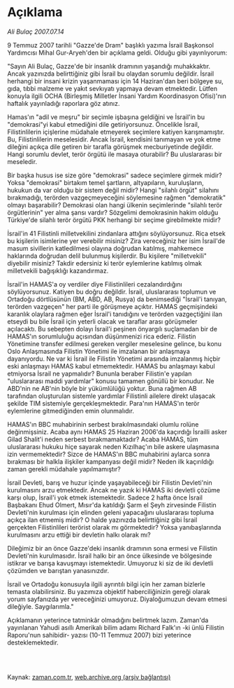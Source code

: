 # Açıklama

*Ali Bulaç 2007.07.14*

<td class="columnist-detail">
<p>9 Temmuz 2007 tarihli "Gazze'de Dram" başlıklı yazıma İsrail Başkonsol Yardımcısı Mihal Gur-Aryeh'den bir açıklama geldi. Olduğu gibi yayınlıyorum:</p>
<p>
<div id="haberMetinDiv">
<p>"Sayın Ali Bulaç, Gazze'de bir insanlık dramının yaşandığı muhakkaktır. Ancak yazınızda belirttiğiniz gibi İsrail bu olaydan sorumlu değildir. İsrail herhangi bir insani krizin yaşanmaması için 14 Haziran'dan beri bölgeye su, gıda, tıbbi malzeme ve yakıt sevkıyatı yapmaya devam etmektedir. Lütfen konuyla ilgili OCHA (Birleşmiş Milletler İnsani Yardım Koordinasyon Ofisi)'nın haftalık yayınladığı raporlara göz atınız. 
<p>Hamas'ın "adil ve meşru" bir seçimle işbaşına geldiğini ve İsrail'in bu "demokrasi"yi kabul etmediğini dile getiriyorsunuz. Öncelikle İsrail, Filistinlilerin içişlerine müdahale etmeyerek seçimlere katiyen karışmamıştır. Bu, Filistinlilerin meselesidir. Ancak İsrail, kendisini tanımayan ve yok etme dileğini açıkça dile getiren bir tarafla görüşmek mecburiyetinde değildir. Hangi sorumlu devlet, terör örgütü ile masaya oturabilir? Bu uluslararası bir meseledir. 
<p>Bir başka husus ise size göre "demokrasi" sadece seçimlere girmek midir? Yoksa "demokrasi" birtakım temel şartların, altyapıların, kuruluşların, hukukun da var olduğu bir sistem değil midir? Hangi "silahlı örgüt" silahını bırakmadığı, terörden vazgeçmeyeceğini söylemesine rağmen "demokratik" olmayı başarabilir? Demokrasi olan hangi ülkenin seçimlerinde "silahlı terör örgütlerinin" yer alma şansı vardır? Sözgelimi demokrasinin hakim olduğu Türkiye'de silahlı terör örgütü PKK herhangi bir seçime girebilmekte midir? 
<p>İsrail'in 41 Filistinli milletvekilini zindanlara attığını söylüyorsunuz. Rica etsek bu kişilerin isimlerine yer verebilir misiniz? Zira vereceğiniz her isim İsrail'de masum sivillerin katledilmesi olayına doğrudan katılmış, mahkemece haklarında doğrudan delil bulunmuş kişilerdir. Bu kişilere "milletvekili" diyebilir misiniz? Takdir edersiniz ki terör eylemlerine katılmış olmak milletvekili bağışıklığı kazandırmaz. 
<p>İsrail'in HAMAS'a oy verdiler diye Filistinlileri cezalandırdığını söylüyorsunuz. Katiyen bu doğru değildir. İsrail, uluslararası toplumun ve Ortadoğu dörtlüsünün (BM, ABD, AB, Rusya) da benimsediği "İsrail'i tanıyan, terörden vazgeçen" her parti ile görüşmeye açıktır. HAMAS geçmişindeki karanlık olaylara rağmen eğer İsrail'i tanıdığını ve terörden vazgeçtiğini ilan etseydi bu bile İsrail için yeterli olacak ve taraflar arası görüşmeler açılacaktı. Bu sebepten dolayı İsrail'i peşinen önyargılı suçlamadan bir de HAMAS'ın sorumluluğu açısından düşünmenizi rica ederiz. Filistin Yönetimine transfer edilmesi gereken vergiler meselesine gelince, bu konu Oslo Anlaşmasında Filistin Yönetimi ile imzalanan bir anlaşmaya dayanıyordu. Ne var ki İsrail ile Filistin Yönetimi arasında imzalanmış hiçbir eski anlaşmayı HAMAS kabul etmemektedir. HAMAS bu anlaşmayı kabul etmiyorsa İsrail ne yapmalıdır? Bununla beraber Filistin'e yapılan "uluslararası maddi yardımlar" konusu tamamen gönüllü bir konudur. Ne ABD'nin ne AB'nin böyle bir yükümlülüğü yoktur. Buna rağmen AB tarafından oluşturulan sistemle yardımlar Filistinli ailelere direkt ulaşacak şekilde TIM sistemiyle gerçekleşmektedir. Para'nın HAMAS'ın terör eylemlerine gitmediğinden emin olunmalıdır. 
<p>HAMAS'ın BBC muhabirinin serbest bırakılmasındaki olumlu rolüne değinmişsiniz. Acaba aynı HAMAS 25 Haziran 2006'da kaçırdığı İsrailli asker Gilad Shalit'i neden serbest bırakmamaktadır? Acaba HAMAS, tüm uluslararası hukuku hiçe sayarak neden Kızılhaç'ın bile askere ulaşmasına izin vermemektedir? Sizce de HAMAS'ın BBC muhabirini aylarca sonra bırakması bir halkla ilişkiler kampanyası değil midir? Neden ilk kaçırıldığı zaman gerekli müdahale yapılmamıştır? 
<p>İsrail Devleti, barış ve huzur içinde yaşayabileceği bir Filistin Devleti'nin kurulmasını arzu etmektedir. Ancak ne yazık ki HAMAS iki devletli çözüme karşı olup, İsrail'i yok etmek istemektedir. Sadece 2 hafta önce İsrail Başbakanı Ehud Olmert, Mısır'da katıldığı Şarm el Şeyh zirvesinde Filistin Devleti'nin kurulması için elinden geleni yapacağını uluslararası topluma açıkça ilan etmemiş midir? O halde yazınızda belirttiğiniz gibi İsrail gerçekten Filistinlileri terörist olarak mı görmektedir? Yoksa yanıbaşlarında kurulmasını arzu ettiği bir devletin halkı olarak mı? 
<p>Dileğimiz bir an önce Gazze'deki insanlık dramının sona ermesi ve Filistin Devleti'nin kurulmasıdır. İsrail halkı bir an önce ülkesinde ve bölgesinde istikrar ve barışa kavuşmayı istemektedir. Umuyoruz ki siz de iki devletli çözümden ve barıştan yanasınızdır. 
<p>İsrail ve Ortadoğu konusuyla ilgili ayrıntılı bilgi için her zaman bizlerle temasta olabilirsiniz. Bu yazımıza objektif haberciliğinizin gereği olarak yorum sayfanızda yer vereceğinizi umuyoruz. Diyaloğumuzun devam etmesi dileğiyle. Saygılarımla."
<p>Açıklamanın yeterince tatminkâr olmadığını belirtmek lazım. Zaman'da yayınlanan Yahudi asıllı Amerikalı bilim adamı Richard Falk'ın -ki ünlü Filistin Raporu'nun sahibidir- yazısı (10-11 Temmuz 2007) bizi yeterince desteklemektedir. <mailto:yorum@zaman.com.tr></mailto:yorum@zaman.com.tr></p></p></p></p></p></p></p></p></p></p></div>
</p>


<p><br>
		 </br></p></td>

Kaynak: [zaman.com.tr](http://zaman.com.tr/yazar.do?yazino=563683), [web.archive.org (arşiv bağlantısı)](http://web.archive.org/web/20120314190429/http://www.zaman.com.tr/yazar.do?yazino=563683)
